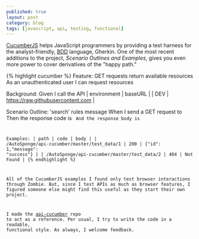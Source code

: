 ```yaml
---
published: true
layout: post
category: blog
tags: [javascript, api, testing, functional]
---
```


[CucumberJS](https://github.com/cucumber/cucumber-js) helps JavaScript programmers by providing a test
harness for the analyst-friendly, [BDD](http://cukes.info/) language, Gherkin.  One of the most
recent additions to the project, _Scenario Outlines and Examples_, gives you even more power to
cover derivatives of the "happy path."

{% highlight cucumber %}
Feature: GET requests return available resources
  As an unauthenticated user
  I can request resources

Background:
  Given I call the API
    | environment | baseURL                           |
    | DEV         | https://raw.githubusercontent.com |

  Scenario Outline:  'search' rules message
    When I send a GET request to <path>
    Then the response code is <code>
    And the response body is <body>

  Examples:
    | path                                        | code | body                            |
    | /AutoSponge/api-cucumber/master/test_data/1 | 200  | {"id": 1,"message": "success"}  |
    | /AutoSponge/api-cucumber/master/test_data/2 | 404  | Not Found                       |
{% endhighlight %}

All of the CucumberJS examples I found only test browser interactions through Zombie.  But, since I
test APIs as much as browser features, I figured someone else might find this useful as they start
their own project.

I made the [api-cucumber](https://github.com/AutoSponge/api-cucumber) repo to act as a reference.  Per usual,
I try to write the code in a readable, functional style.  As always, I welcome feedback.
